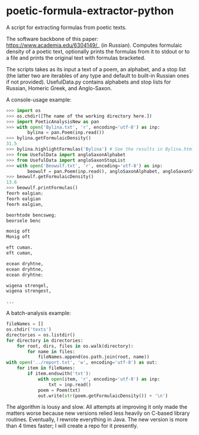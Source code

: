 poetic-formula-extractor-python
===============================

A script for extracting formulas from poetic texts.

The software backbone of this paper: https://www.academia.edu/6304149/_ (in Russian). Computes formulaic density of a poetic text, optionally prints the formulas from it to stdout or to a file and prints the original text with formulas bracketed.

The scripts takes as its input a text of a poem, an alphabet, and a stop list (the latter two are iterables of any type and default to built-in Russian ones if not provided). UsefulData.py contains alphabets and stop lists for Russian, Homeric Greek, and Anglo-Saxon.

A console-usage example:

```python
>>> import os
>>> os.chdir([The name of the working directory here.])
>>> import PoeticAnalysisNew as pan
>>> with open('Bylina.txt', 'r', encoding='utf-8') as inp:
        bylina = pan.Poem(inp.read())
>>> bylina.getFormulaicDensity()
31.5
>>> bylina.highlightFormulas('Bylina') # See the results in Bylina.html.
>>> from UsefulData import angloSaxonAlphabet
>>> from UsefulData import angloSaxonStopList
>>> with open('Beowulf.txt', 'r', encoding='utf-8') as inp:
        beowulf = pan.Poem(inp.read(), angloSaxonAlphabet, angloSaxonStopList)
>>> beowulf.getFormulaicDensity()
13.6
>>> beowulf.printFormulas()
feorh ealgian;
feorh ealgian
feorh ealgian,

beorhtode bencsweg;
beorsele benc

monig oft
Monig oft

eft cuman.
eft cuman,

ecean dryhtne,
ecean dryhtne,
ecean dryhtne;

wigena strengel,
wigena strengest,

...
```

A batch-analysis example:

```python
fileNames = []
os.chdir('texts')
directories = os.listdir()
for directory in directories:
    for root, dirs, files in os.walk(directory):
        for name in files:
            fileNames.append(os.path.join(root, name))
with open('../report.txt', 'w', encoding='utf-8') as out:
    for item in fileNames:
        if item.endswith('txt'):
            with open(item, 'r', encoding='utf-8') as inp:
                txt = inp.read()
            poem = Poem(txt)
            out.write(str(poem.getFormulaicDensity()) + '\n')
```

The algorithm is lousy and slow. All attempts at improving it only made the matters worse because new versions relied less heavily on C-based library routines. Eventually, I rewrote everything in Java. The new version is more than 4 times faster; I will create a repo for it presently.
